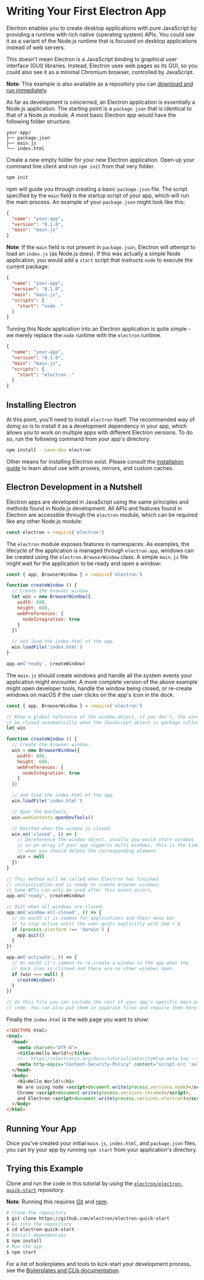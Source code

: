 # Writing Your First Electron App

Electron enables you to create desktop applications with pure JavaScript by
providing a runtime with rich native (operating system) APIs. You could see it
as a variant of the Node.js runtime that is focused on desktop applications
instead of web servers.

This doesn't mean Electron is a JavaScript binding to graphical user interface
(GUI) libraries. Instead, Electron uses web pages as its GUI, so you could also
see it as a minimal Chromium browser, controlled by JavaScript.

**Note**: This example is also available as a repository you can
[download and run immediately](#trying-this-example).

As far as development is concerned, an Electron application is essentially a
Node.js application. The starting point is a `package.json` that is identical
to that of a Node.js module. A most basic Electron app would have the following
folder structure:

```plaintext
your-app/
├── package.json
├── main.js
└── index.html
```

Create a new empty folder for your new Electron application. Open up your
command line client and run `npm init` from that very folder.

```sh
npm init
```

npm will guide you through creating a basic `package.json` file. The script
specified by the `main` field is the startup script of your app, which will
run the main process. An example of your `package.json` might look like this:

```json
{
  "name": "your-app",
  "version": "0.1.0",
  "main": "main.js"
}
```

__Note__: If the `main` field is not present in `package.json`, Electron will
attempt to load an `index.js` (as Node.js does). If this was actually
a simple Node application, you would add a `start` script that instructs `node`
to execute the current package:

```json
{
  "name": "your-app",
  "version": "0.1.0",
  "main": "main.js",
  "scripts": {
    "start": "node ."
  }
}
```

Turning this Node application into an Electron application is quite simple - we
merely replace the `node` runtime with the `electron` runtime.

```json
{
  "name": "your-app",
  "version": "0.1.0",
  "main": "main.js",
  "scripts": {
    "start": "electron ."
  }
}
```

## Installing Electron

At this point, you'll need to install `electron` itself. The recommended way
of doing so is to install it as a development dependency in your app, which
allows you to work on multiple apps with different Electron versions. To do so,
run the following command from your app's directory:

```sh
npm install --save-dev electron
```

Other means for installing Electron exist. Please consult the
[installation guide](installation.md) to learn about use with proxies, mirrors,
and custom caches.

## Electron Development in a Nutshell

Electron apps are developed in JavaScript using the same principles and methods
found in Node.js development. All APIs and features found in Electron are
accessible through the `electron` module, which can be required like any other
Node.js module:

```javascript
const electron = require('electron')
```

The `electron` module exposes features in namespaces. As examples, the lifecycle
of the application is managed through `electron.app`, windows can be created
using the `electron.BrowserWindow` class. A simple `main.js` file might wait
for the application to be ready and open a window:

```javascript
const { app, BrowserWindow } = require('electron')

function createWindow () {
  // Create the browser window.
  let win = new BrowserWindow({
    width: 800,
    height: 600,
    webPreferences: {
      nodeIntegration: true
    }
  })

  // and load the index.html of the app.
  win.loadFile('index.html')
}

app.on('ready', createWindow)
```

The `main.js` should create windows and handle all the system events your
application might encounter. A more complete version of the above example
might open developer tools, handle the window being closed, or re-create
windows on macOS if the user clicks on the app's icon in the dock.

```javascript
const { app, BrowserWindow } = require('electron')

// Keep a global reference of the window object, if you don't, the window will
// be closed automatically when the JavaScript object is garbage collected.
let win

function createWindow () {
  // Create the browser window.
  win = new BrowserWindow({
    width: 800,
    height: 600,
    webPreferences: {
      nodeIntegration: true
    }
  })

  // and load the index.html of the app.
  win.loadFile('index.html')

  // Open the DevTools.
  win.webContents.openDevTools()

  // Emitted when the window is closed.
  win.on('closed', () => {
    // Dereference the window object, usually you would store windows
    // in an array if your app supports multi windows, this is the time
    // when you should delete the corresponding element.
    win = null
  })
}

// This method will be called when Electron has finished
// initialization and is ready to create browser windows.
// Some APIs can only be used after this event occurs.
app.on('ready', createWindow)

// Quit when all windows are closed.
app.on('window-all-closed', () => {
  // On macOS it is common for applications and their menu bar
  // to stay active until the user quits explicitly with Cmd + Q
  if (process.platform !== 'darwin') {
    app.quit()
  }
})

app.on('activate', () => {
  // On macOS it's common to re-create a window in the app when the
  // dock icon is clicked and there are no other windows open.
  if (win === null) {
    createWindow()
  }
})

// In this file you can include the rest of your app's specific main process
// code. You can also put them in separate files and require them here.
```

Finally the `index.html` is the web page you want to show:

```html
<!DOCTYPE html>
<html>
  <head>
    <meta charset="UTF-8">
    <title>Hello World!</title>
    <!-- https://electronjs.org/docs/tutorial/security#csp-meta-tag -->
    <meta http-equiv="Content-Security-Policy" content="script-src 'self';" />
  </head>
  <body>
    <h1>Hello World!</h1>
    We are using node <script>document.write(process.versions.node)</script>,
    Chrome <script>document.write(process.versions.chrome)</script>,
    and Electron <script>document.write(process.versions.electron)</script>.
  </body>
</html>
```

## Running Your App

Once you've created your initial `main.js`, `index.html`, and `package.json`
files, you can try your app by running `npm start` from your application's
directory.

## Trying this Example

Clone and run the code in this tutorial by using the
[`electron/electron-quick-start`][quick-start] repository.

**Note**: Running this requires [Git](https://git-scm.com) and [npm](https://www.npmjs.com/).

```sh
# Clone the repository
$ git clone https://github.com/electron/electron-quick-start
# Go into the repository
$ cd electron-quick-start
# Install dependencies
$ npm install
# Run the app
$ npm start
```

For a list of boilerplates and tools to kick-start your development process,
see the [Boilerplates and CLIs documentation][boilerplates].

[share-data]: ../faq.md#how-to-share-data-between-web-pages
[quick-start]: https://github.com/electron/electron-quick-start
[boilerplates]: ./boilerplates-and-clis.md
